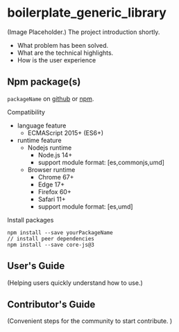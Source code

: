 # boilerplate_generic_library

(Image Placeholder.)
The project introduction shortly.

- What problem has been solved.
- What are the technical highlights.
- How is the user experience

## Npm package(s)

`packageName` on [github](http://) or [npm](http://).

Compatibility

- language feature
  - ECMAScript 2015+ (ES6+)
- runtime feature
  - Nodejs runtime
    - Node.js 14+
    - support module format: [es,commonjs,umd]
  - Browser runtime
    - Chrome 67+
    - Edge 17+
    - Firefox 60+
    - Safari 11+
    - support module format: [es,umd]

Install packages

```shell
npm install --save yourPackageName
// install peer dependencies
npm install --save core-js@3
```

## User's Guide

(Helping users quickly understand how to use.)

## Contributor's Guide

(Convenient steps for the community to start contribute.
)

